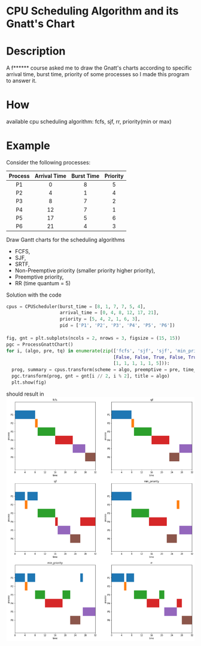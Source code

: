 # CPU Scheduling Algorithm and its Gnatt's Chart

# Description

A f****** course asked me to draw the Gnatt's charts according to specific arrival time, burst time, priority of some processes so I made this program to answer it.

# How

available cpu scheduling algorithm: fcfs, sjf, rr, priority(min or max)

# Example

Consider the following processes:

| Process | Arrival Time | Burst Time | Priority |
|:-------:|:------------:|:----------:|:--------:|
|    P1   |       0      |      8     |     5    |
|    P2   |       4      |      1     |     4    |
|    P3   |       8      |      7     |     2    |
|    P4   |      12      |      7     |     1    |
|    P5   |      17      |      5     |     6    |
|    P6   |      21      |      4     |     3    |

Draw Gantt charts for the scheduling algorithms 
* FCFS, 
* SJF, 
* SRTF, 
* Non-Preemptive priority (smaller priority higher priority), 
* Preemptive priority, 
* RR (time quantum = 5)

Solution with the code

```python
cpus = CPUScheduler(burst_time = [8, 1, 7, 7, 5, 4],
                    arrival_time = [0, 4, 8, 12, 17, 21],
                    priority = [5, 4, 2, 1, 6, 3],
                    pid = ['P1', 'P2', 'P3', 'P4', 'P5', 'P6'])
    
fig, gnt = plt.subplots(ncols = 2, nrows = 3, figsize = (15, 15))
pgc = ProcessGnattChart()
for i, (algo, pre, tq) in enumerate(zip(['fcfs', 'sjf', 'sjf', 'min_priority', 'min_priority', 'rr'], 
                                        [False, False, True, False, True, False], 
                                        [1, 1, 1, 1, 1, 5])):
  prog, summary = cpus.transform(scheme = algo, preemptive = pre, time_quantum = tq)
  pgc.transform(prog, gnt = gnt[i // 2, i % 2], title = algo)
  plt.show(fig)
```

should result in
![gnatt](./gnatt.png)




